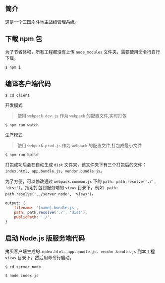 ## 简介

这是一个三国杀斗地主战绩管理系统。

## 下载 npm 包

为了节省体积，所有工程都没有上传 ```node_modules``` 文件夹，需要使用命令行自行下载。

```
$ npm i
```

## 编译客户端代码

```
$ cd client
```

开发模式

> 使用 ```webpack.dev.js``` 作为 ```webpack``` 的配置文件,实时打包

```
$ npm run watch
```

生产模式

> 使用 ```webpack.prod.js``` 作为 ```webpack``` 的配置文件,打包成最小文件

```
$ npm run build
```

打包成功后会在自动生成 ```dist``` 文件夹，该文件夹下有三个打包后的文件：```index.html```、```app.bundle.js```、```vendor.bundle.js```。

为了方便，可以修改通过 ```webpack.common.js``` 下的 ```path: path.resolve('./', 'dist')```，指定打包到服务端的 ```views``` 目录下，例如 ``` path: path.resolve('../server_node', 'views')```。

```javascript
output: {
    filename: '[name].bundle.js',
    path: path.resolve('./', 'dist'),
    publicPath: './',
}
```

##  启动 Node.js 版服务端代码

拷贝客户端生成的 ```index.html```、```app.bundle.js```、```vendor.bundle.js``` 到本工程 ```views``` 目录下，然后用命令行启动。

```
$ cd server_node

$ node index.js
```